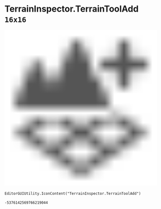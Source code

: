 # TerrainInspector.TerrainToolAdd `16x16`
<img src="/img/TerrainInspector.TerrainToolAdd.png" width=512 height=512>

``` CSharp
EditorGUIUtility.IconContent("TerrainInspector.TerrainToolAdd")
```
```
-5376142569766219044
```
